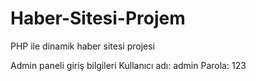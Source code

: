 # Haber-Sitesi-Projem
PHP ile dinamik haber sitesi projesi

Admin paneli giriş bilgileri
  Kullanıcı adı: admin
  Parola: 123
